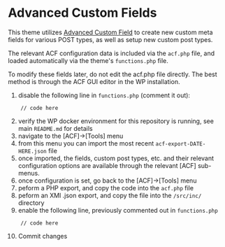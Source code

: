 # Advanced Custom Fields 

This theme utilizes [Advanced Custom Field](https://www.advancedcustomfields.com/) to create new custom meta fields for various POST types, as well as setup new custom post types. 

The relevant ACF configuration data is included via the `acf.php` file, and loaded automatically via the theme's `functions.php` file. 

To modify these fields later, do not edit the acf.php file directly. The best method is through the ACF GUI editor in the WP installation.

1. disable the following line in `functions.php` (comment it out):
```
    // code here
```
2. verify the WP docker environment for this repository is running, see main `README.md` for details
3. navigate to the [ACF]->[Tools] menu
4. from this menu you can import the most recent `acf-export-DATE-HERE.json` file
5. once imported, the fields, custom post types, etc. and their relevant configuration options are available through the relevant [ACF] sub-menus.
6. once configuration is set, go back to the [ACF]->[Tools] menu
7. peform a PHP export, and copy the code into the `acf.php` file
8. peform an XMl .json export, and copy the file into the `/src/inc/` directory
9. enable the following line, previously commented out in `functions.php`
```
    // code here
```
10. Commit changes


